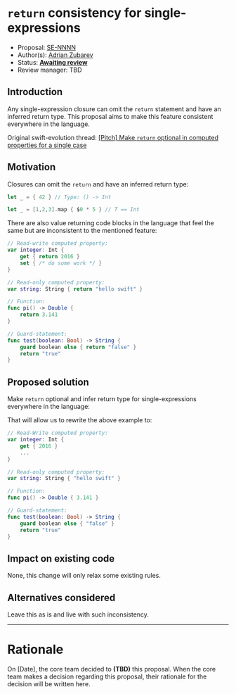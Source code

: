 # `return` consistency for single-expressions

* Proposal: [SE-NNNN](https://github.com/apple/swift-evolution/blob/master/proposals/nnnn-single-expression-optional-return.md)
* Author(s): [Adrian Zubarev](https://github.com/DevAndArtist)
* Status: **[Awaiting review](#rationale)**
* Review manager: TBD

## Introduction

Any single-expression closure can omit the `return` statement and have an inferred return type. This proposal aims to make this feature consistent everywhere in the language.

Original swift-evolution thread: [\[Pitch\] Make `return` optional in computed properties for a single case](https://lists.swift.org/pipermail/swift-evolution/Week-of-Mon-20160523/019260.html)

## Motivation

Closures can omit the `return` and have an inferred return type:

```swift
let _ = { 42 } // Type: () -> Int

let _ = [1,2,3].map { $0 * 5 } // T == Int
```

There are also value returning code blocks in the language that feel the same but are inconsistent to the mentioned feature:

```swift
// Read-write computed property:
var integer: Int { 
	get { return 2016 } 
	set { /* do some work */ } 
} 

// Read-only computed property:
var string: String { return "hello swift" } 

// Function:
func pi() -> Double {
	return 3.141
}

// Guard-statement:
func test(boolean: Bool) -> String {
	guard boolean else { return "false" }
	return "true"
}
```

## Proposed solution

Make `return` optional and infer return type for single-expressions everywhere in the language:

That will allow us to rewrite the above example to:

```swift
// Read-Write computed property:
var integer: Int { 
	get { 2016 } 
	...
} 

// Read-only computed property:
var string: String { "hello swift" } 

// Function:
func pi() -> Double { 3.141 }

// Guard-statement:
func test(boolean: Bool) -> String {
	guard boolean else { "false" }
	return "true"
}
```

## Impact on existing code

None, this change will only relax some existing rules.

## Alternatives considered

Leave this as is and live with such inconsistency.

-------------------------------------------------------------------------------

# Rationale

On [Date], the core team decided to **(TBD)** this proposal.
When the core team makes a decision regarding this proposal,
their rationale for the decision will be written here.
